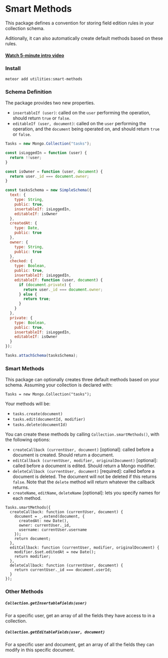 # Smart Methods

This package defines a convention for storing field edition rules in your collection schema.

Aditionally, it can also automatically create default methods based on these rules.

#### [Watch 5-minute intro video](https://www.youtube.com/watch?v=jp04IowUxTI&feature=youtu.be)

### Install

```
meteor add utilities:smart-methods
```

### Schema Definition

The package provides two new properties.

- `insertableIf (user)`: called on the `user` performing the operation, should return `true` or `false`.
- `editableIf (user, document)`: called on the `user` performing the operation, and the `document` being operated on, and should return `true` or `false`.

```js
Tasks = new Mongo.Collection("tasks");

const isLoggedIn = function (user) {
  return !!user;
}

const isOwner = function (user, document) {
  return user._id === document.owner;
}

const tasksSchema = new SimpleSchema({
  text: {
    type: String,
    public: true,
    insertableIf: isLoggedIn,
    editableIf: isOwner
  },
  createdAt: {
    type: Date,
    public: true
  },
  owner: {
    type: String,
    public: true
  },
  checked: {
    type: Boolean,
    public: true, 
    insertableIf: isLoggedIn,
    editableIf: function (user, document) {
      if (document.private) {
        return user._id === document.owner;
      } else {
        return true;
      }
    }
  },
  private: {
    type: Boolean,
    public: true, 
    insertableIf: isLoggedIn,
    editableIf: isOwner
  }
});

Tasks.attachSchema(tasksSchema);
```

### Smart Methods

This package can optionally creates three default methods based on your schema. Assuming your collection is declared with:

`Tasks = new Mongo.Collection("tasks");`

Your methods will be:

- `tasks.create(document)`
- `tasks.edit(documentId, modifier)`
- `tasks.delete(documentId)`

You can create these methods by calling `Collection.smartMethods()`, with the following options:

- `createCallback (currentUser, document)` [optional]: called before a document is created. Should return a document.
- `editCallback (currentUser, modifier, originalDocument)` [optional]: called before a document is edited. Should return a Mongo modifier. 
- `deleteCallback (currentUser, document)` [required]: called before a document is deleted. The document will not be deleted if this returns `false`. Note that the `delete` method will return whatever the callback returns. 
- `createName`, `editName`, `deleteName` [optional]: lets you specify names for each method. 

```
Tasks.smartMethods({
  createCallback: function (currentUser, document) {
    document = _.extend(document, {
      createdAt: new Date(),
      owner: currentUser._id,
      username: currentUser.username
    });
    return document;
  },
  editCallback: function (currentUser, modifier, originalDocument) {
    modifier.$set.editedAt = new Date();
    return modifier;
  },
  deleteCallback: function (currentUser, document) {
    return currentUser._id === document.userId;
  }
});
```

### Other Methods

##### `Collection.getInsertableFields(user)`

For a specific user, get an array of all the fields they have access to in a collection.

##### `Collection.getEditableFields(user, document)`

For a specific user and document, get an array of all the fields they can modify in this specific document.